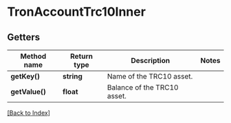 # TronAccountTrc10Inner

## Getters

Method name | Return type | Description | Notes
------------ | ------------- | ------------- | -------------
**getKey()** | **string** | Name of the TRC10 asset. |
**getValue()** | **float** | Balance of the TRC10 asset. |

[[Back to Index]](../index.md)
